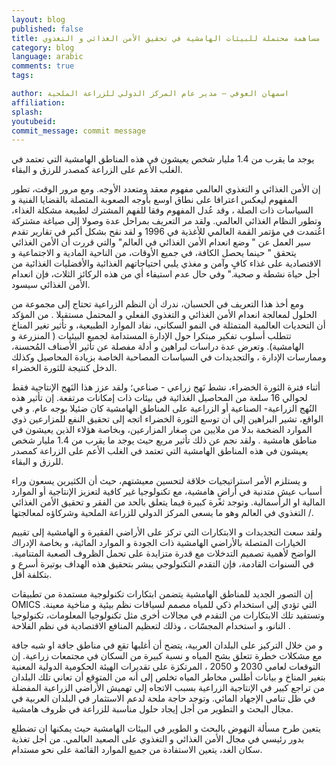 ```yaml
---
layout: blog
published: false
title: مساهمة محتملة للبيئات الهامشية في تحقيق الأمن الغذائي و التغذوي
category: blog
language: arabic
comments: true
tags: 

author: اسمهان العوفي – مدير عام المركز الدولي للزراعة الملحية
affiliation: 
splash: 
youtubeid: 
commit_message: commit message
---
```

يوجد ما يقرب من 1.4 مليار شخص يعيشون في هذه المناطق الهامشية  التي تعتمد في الغلب الأعم على الزراعة كمصدر للرزق و البقاء.

إن الأمن الغذائي و التغذوي العالمي مفهوم معقد ومتعدد الأوجه.  ومع مرور الوقت، تطور المفهوم ليعكس اعترافا على نطاق اوسع بأوجه الصعوبة المتصلة بالقضايا الفنية و السياسات ذات الصلة ، وقد عُدل المفهوم وفقا للفهم المشترك لطبيعة مشكلة الغذاء، وتطور النظام الغذائي العالمي.  ولقد مر التعريف بمراحل عدة وصولا إلى صياغة مشتركة اعُتمدت في مؤتمر القمة العالمي للأغذية في 1996 و لقد نقح بشكل أكبر في تقارير تقدم سير العمل عن " وضع انعدام الأمن الغذائي في العالم" والتي قررت أن الأمن الغذائي يتحقق " حينما يحصل الكافة، في جميع الأوقات، من الناحية المادية و الاجتماعية و الاقتصادية على غذاء كافٍ وآمن و مغذي يلبي احتياجاتهم الغذائية والأفضليات الغذائية من أجل حياة نشطة و صحية."  وفي حال عدم استيفاء أي من هذه الركائز الثلاث، فإن انعدام الأمن الغذائي سيسود. 

ومع أخذ هذا التعريف في الحسبان، ندرك أن النظم الزراعية تحتاج إلى مجموعة من الحلول لمعالجة انعدام الأمن الغذائي و التغذوي الفعلي و المحتمل مستقبلا . من المؤكد أن التحديات العالمية المتمثلة في النمو السكاني، نفاد الموارد الطبيعية، و تأثير تغير المناخ تتطلب أسلوب تفكير مبتكرا حول الإدارة المستدامة لجميع البيئيات ( المنزرعة و الهامشية).  وتعرض عدة دراسات لبراهين و أدلة مفصلة عن تأثير الأصناف المُحسنة، وممارسات الإدارة ، والتجديدات في  السياسات المصاحبة  الخاصة بزيادة المحاصيل وكذلك الدخل كنتيجة للثورة  الخضراء. 

أثناء فترة الثورة الخضراء، نشط نَهج زراعي - صناعي؛ ولقد عزز هذا النَهج الإنتاجية  فقط لحوالي 16 سلعة من المحاصيل الغذائية في بيئات ذات إمكانات مرتفعة. إن تأثير هذه النُهج الزراعية- الصناعية أو الزراعية على المناطق الهامشية كان ضئيلا بوجه عام. و في الواقع، تشير البراهين إلى أن توسع الثورة الخضراء اتجه إلى تحقيق النفع للمزارعين ذوي الموارد الضخمة بدلا من ملايين من صغار المزارعين، وبخاصة هؤلاء الذين يعيشون في مناطق هامشية . ولقد نجم عن ذلك تأثير مريع حيث يوجد ما يقرب من 1.4 مليار شخص يعيشون في هذه المناطق الهامشية  التي تعتمد في الغلب الأعم على الزراعة كمصدر للرزق و البقاء. 

و يستلزم الأمر استراتيجيات خلاقة لتحسين معيشتهم، حيث أن الكثيرين يسعون وراء أسباب عيش متدنية في أراضٍ هامشية، مع تكنولوجيا غير كافية لتعزيز الإنتاجية أو الموارد المالية او الرأسمالية. وتوجد ثغرة كبيرة  فيما يتعلق بالحد من الفقر و تحقيق الأمن الغذائي / التغذوي في العالم وهو ما يسعى المركز الدولي للزراعة الملحية  وشركاؤه لمعالجتها. 

ولقد سعت التجديدات و الابتكارات التي تركز على الأراضي الفقيرة  و الهامشية إلى تقييم الخيارات المتصلة بالأراضي الهامشية ذات الجودة و الموارد المائية، و بخاصة الإدراك الواضح لأهمية تصميم التدخلات  مع قدرة متزايدة على تحمل الظروف الصعبة المتنامية.  في السنوات القادمة، فإن التقدم  التكنولوجي يبشر بتحقيق هذه الهداف بوتيرة أسرع و بتكلفة أقل. 

إن التصور  الجديد للمناطق الهامشية يتضمن ابتكارات تكنولوجية مستمدة من تطبيقات OMICS التي تؤدي إلى استخدام ذكي للمياه  مصمم لسياقات نظم بيئية و مناخية معينة. وتستفيد تلك الابتكارات من التقدم في مجالات أخرى مثل تكنولوجيا المعلومات، تكنولوجيا النانو، و استخدام المجسّات ، وذلك لتعظيم المنافع الاقتصادية في نظم الفلاحة .

و من خلال التركيز على البلدان العربية، يتضح أن أغلبها تقع في مناطق جافة او شبه جافة مع مشكلات خطرة تتعلق بشح المياه و نسبة كبيرة من السكان في مجتمعات زراعية.  إن التوقعات لعامي 2030 و 2050 ، المرتكزة على تقديرات الهيئة الحكومية الدولية المعنية بتغير المناخ  و بيانات أطلس مخاطر المياه  تخلص إلى أنه من المتوقع أن تعاني تلك البلدان من تراجع كبير في الإنتاجية الزراعية بسبب الاتجاه إلى تهميش الأراضي الزراعية المفضلة في ظل تنامي الإجهاد المائي.  وتوجد حاجة ملحة لدعم الاستثمار في البلدان العربية في مجال البحث و التطوير من أجل إيجاد حلول مناسبة للزراعة في ظروف هامشية. 

يتعين طرح مسألة النهوض بالبحث و الطوير في البيئات الهامشية حيث يمكنها ان تضطلع بدور رئيسي في مجال الأمن الغذائي و التغذوي على الصعيد العالمي.  من أجل تغذية سكان الغد، يتعين الاستفادة من جميع الموارد القائمة على نحو مستدام.